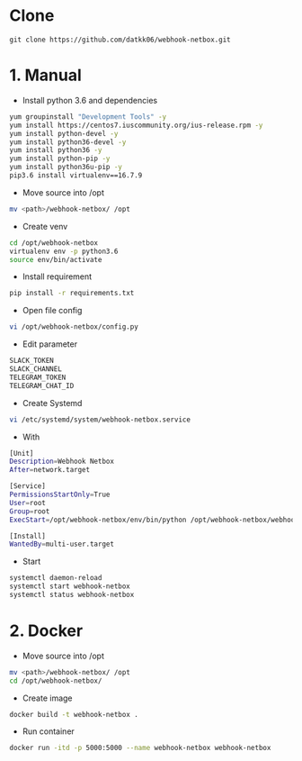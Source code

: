 # Clone

```
git clone https://github.com/datkk06/webhook-netbox.git
```

# 1. Manual

- Install python 3.6 and dependencies

```sh
yum groupinstall "Development Tools" -y
yum install https://centos7.iuscommunity.org/ius-release.rpm -y
yum install python-devel -y
yum install python36-devel -y
yum install python36 -y
yum install python-pip -y
yum install python36u-pip -y
pip3.6 install virtualenv==16.7.9
```

- Move source into /opt

```sh
mv <path>/webhook-netbox/ /opt
```

- Create venv

```sh
cd /opt/webhook-netbox
virtualenv env -p python3.6
source env/bin/activate
```

- Install requirement

```sh
pip install -r requirements.txt
```

- Open file config

```sh
vi /opt/webhook-netbox/config.py
```

- Edit parameter

```sh
SLACK_TOKEN
SLACK_CHANNEL
TELEGRAM_TOKEN
TELEGRAM_CHAT_ID
```

- Create Systemd

```sh
vi /etc/systemd/system/webhook-netbox.service
```

- With

```sh
[Unit]
Description=Webhook Netbox
After=network.target

[Service]
PermissionsStartOnly=True
User=root
Group=root
ExecStart=/opt/webhook-netbox/env/bin/python /opt/webhook-netbox/webhook.py --serve-in-foreground

[Install]
WantedBy=multi-user.target
```

- Start

```sh
systemctl daemon-reload
systemctl start webhook-netbox
systemctl status webhook-netbox
```
# 2. Docker

- Move source into /opt

```sh
mv <path>/webhook-netbox/ /opt
cd /opt/webhook-netbox/
```

- Create image

```sh
docker build -t webhook-netbox .
```

- Run container

```sh
docker run -itd -p 5000:5000 --name webhook-netbox webhook-netbox
```
